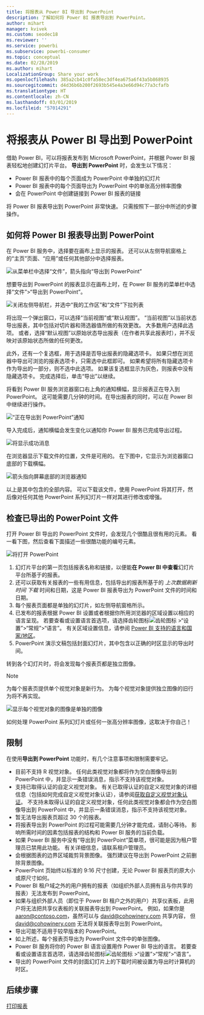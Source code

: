 ```yaml
---
title: 将报表从 Power BI 导出到 PowerPoint
description: 了解如何将 Power BI 报表导出到 PowerPoint。
author: mihart
manager: kvivek
ms.custom: seodec18
ms.reviewer: ''
ms.service: powerbi
ms.subservice: powerbi-consumer
ms.topic: conceptual
ms.date: 02/28/2019
ms.author: mihart
LocalizationGroup: Share your work
ms.openlocfilehash: 385a2cb41c0fa58ec3df4ea675a6f43a5b868935
ms.sourcegitcommit: d4d36b6b200f2693b545e4a3e66d94c77a3cfafb
ms.translationtype: HT
ms.contentlocale: zh-CN
ms.lasthandoff: 03/01/2019
ms.locfileid: "57014291"
---
```

# <a name="export-reports-from-power-bi-to-powerpoint"></a>将报表从 Power BI 导出到 PowerPoint
借助 Power BI，可以将报表发布到 Microsoft PowerPoint，并根据 Power BI 报表轻松地创建幻灯片平台。 **导出到 PowerPoint** 时，会发生以下情况：

* Power BI 报表中的每个页面成为 PowerPoint 中单独的幻灯片
* Power BI 报表中的每个页面导出为 PowerPoint 中的单张高分辨率图像 <!-- * The filters and slicers settings that you added to the report are preserved. -->
* 会在 PowerPoint 中创建链接到 Power BI 报表的链接 

将 Power BI 报表导出到 PowerPoint 非常快速。 只需按照下一部分中所述的步骤操作。

## <a name="how-to-export-your-power-bi-report-to-powerpoint"></a>如何将 Power BI 报表导出到 PowerPoint
在 Power BI 服务中，选择要在画布上显示的报表。 还可以从左侧导航窗格上的“主页”页面、“应用”或任何其他部分中选择报表。

![从菜单栏中选择“文件”，箭头指向“导出到 PowerPoint”](media/end-user-powerpoint/power-bi-publish.png)

想要导出到 PowerPoint 的报表显示在画布上时，在 Power BI 服务的菜单栏中选择“文件”>“导出到 PowerPoint”。

![关闭左侧导航栏，并选中“我的工作区”和“文件”下拉列表](media/end-user-powerpoint/powerbi_to_powerpoint_1.png)
   
将出现一个弹出窗口，可以选择“当前视图”或“默认视图”。  “当前视图”以当前状态导出报表，其中包括对切片器和筛选器值所做的有效更改。  大多数用户选择此选项。  或者，选择“默认视图”以原始状态导出报表（在作者共享此报表时），并不反映对该原始状态所做的任何更改。
    
此外，还有一个复选框，用于选择是否导出报表的隐藏选项卡。  如果只想在浏览器中导出可浏览的报表选项卡，只需选中此框即可。  如果希望将所有隐藏选项卡作为导出的一部分，则不选中此选项。  如果该复选框显示为灰色，则报表中没有隐藏选项卡。  完成选择后，单击“导出”以继续。

将看到 Power BI 服务浏览器窗口右上角的通知横幅，显示报表正在导入到 PowerPoint。 这可能需要几分钟的时间。在导出报表的同时，可以在 Power BI 中继续进行操作。

![“正在导出到 PowerPoint”通知](media/end-user-powerpoint/powerbi_to_powerpoint_2.png)

导入完成后，通知横幅会发生变化以通知你 Power BI 服务已完成导出过程。

![将显示成功消息](media/end-user-powerpoint/powerbi_to_powerpoint_3.png)

在浏览器显示下载文件的位置，文件是可用的。 在下图中，它显示为浏览器窗口底部的下载横幅。

![箭头指向屏幕底部的浏览器通知](media/end-user-powerpoint/powerbi_to_powerpoint_4.png)

以上是其中包含的全部内容。 可以下载该文件，使用 PowerPoint 将其打开，然后像对任何其他 PowerPoint 系列幻灯片一样对其进行修改或增强。

## <a name="checking-out-your-exported-powerpoint-file"></a>检查已导出的 PowerPoint 文件
打开 Power BI 导出的 PowerPoint 文件时，会发现几个很酷且很有用的元素。 看一看下图，然后查看下面描述一些很酷功能的编号元素。

![将打开 PowerPoint](media/end-user-powerpoint/powerbi_to_powerpoint_5.png)

1. 幻灯片平台的第一页包括报表名称和链接，以便能**在 Power BI 中查看**幻灯片平台所基于的报表。
2. 还可以获取有关报表的一些有用信息，包括导出的报表所基于的 *上次数据刷新时间* *下载* 时间和日期，这是 Power BI 报表导出为 PowerPoint 文件的时间和日期。
3. 每个报表页面都是单独的幻灯片，如左侧导航窗格所示。 
4. 已发布的报表根据 Power BI 设置或者根据你所用浏览器的区域设置以相应的语言呈现。 若要查看或设置语言首选项，请选择齿轮图标![齿轮图标](media/end-user-powerpoint/power-bi-settings-icon.png) >“设置”>“常规”>“语言”。 有关区域设置信息，请参阅 [Power BI 支持的语言和国家/地区](../supported-languages-countries-regions.md)。
5. PowerPoint 演示文稿包括封面幻灯片，其中包含以正确的时区显示的导出时间。

转到各个幻灯片时，将会发现每个报表页都是独立图像。

>[!NOTE]
> 为每个报表页提供单个视觉对象是新行为。 为每个视觉对象提供独立图像的旧行为将不再实现。 
 

![显示每个视觉对象的图像是单独的图像](media/end-user-powerpoint/powerbi_to_powerpoint_6.png)

如何处理 PowerPoint 系列幻灯片或任何一张高分辨率图像，这取决于你自己！

## <a name="limitations"></a>限制
在使用**导出到 PowerPoint** 功能时，有几个注意事项和限制需要牢记。

* 目前不支持 R 视觉对象。 任何此类视觉对象都将作为空白图像导出到 PowerPoint 中，并显示一条错误消息，指示不支持该视觉对象。
* 支持已取得认证的自定义视觉对象。 有关已取得认证的自定义视觉对象的详细信息（包括如何完成自定义视觉对象认证），请参阅[获取自定义视觉对象认证](../power-bi-custom-visuals-certified.md)。 不支持未取得认证的自定义视觉对象，任何此类视觉对象都会作为空白图像导出到 PowerPoint 中，并显示一条错误消息，指示不支持该视觉对象。
* 暂无法导出报表页超过 30 个的报表。
* 将报表导出到 PowerPoint 的过程可能需要几分钟才能完成，请耐心等待。 影响所需时间的因素包括报表的结构和 Power BI 服务的当前负载。
* 如果 Power BI 服务中没有“导出到 PowerPoint”菜单项，很可能是因为租户管理员已禁用此功能。 有关详细信息，请联系租户管理员。
* 会根据图表的边界区域裁剪背景图像。 强烈建议在导出到 PowerPoint 之前删除背景图像。
* PowerPoint 页始终以标准的 9:16 尺寸创建，无论 Power BI 报表页的原大小或原尺寸如何。
* Power BI 租户域之外的用户拥有的报表（如组织外部人员拥有且与你共享的报表）无法发布到 PowerPoint。
* 如果与组织外部人员（即位于 Power BI 租户之外的用户）共享仪表板，此用户将无法把共享仪表板的关联报表导出到 PowerPoint。 例如，如果你是 aaron@contoso.com，虽然可以与 david@cohowinery.com 共享内容， 但 david@cohowinery.com 无法将关联报表导出到 PowerPoint。
* 导出可能不适用于较早版本的 PowerPoint。
* 如上所述，每个报表页导出为 PowerPoint 文件中的单张图像。
* Power BI 服务将你的 Power BI 语言设置用作 Power BI 导出的语言。 若要查看或设置语言首选项，请选择齿轮图标![齿轮图标](media/end-user-powerpoint/power-bi-settings-icon.png) >“设置”>“常规”>“语言”。
* 导出的 PowerPoint 文件的封面幻灯片上的下载时间被设置为导出时计算机的时区。

## <a name="next-steps"></a>后续步骤
[打印报表](end-user-print.md)
